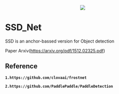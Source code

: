 

<div align="center"><img src="https://github.com/Gaurav14cs17/SSD_Pytorch/tree/main/etc/ssd.png"></div>


# SSD_Net
SSD is an anchor-bassed version for Object detection

Paper Arxiv(https://arxiv.org/pdf/1512.02325.pdf)







## Reference
**`1.https://github.com/clovaai/frostnet`**

**`2.https://github.com/PaddlePaddle/PaddleDetection`**
